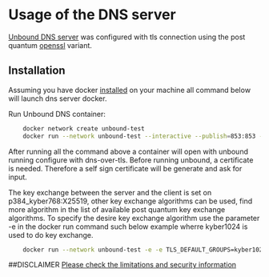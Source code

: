 
# Usage of the DNS server

[Unbound DNS server](https://github.com/NLnetLabs/unbound) was configured with tls connection using the post quantum [openssl](https://github.com/open-quantum-safe/openssl) variant.
## Installation
Assuming you have docker [installed](https://docs.docker.com/install) on your machine all command below will launch dns server docker.

Run Unbound DNS container:
```bash
    docker network create unbound-test
    docker run --network unbound-test --interactive --publish=853:853 --tty --hostname unbound --name unbound -it openquantumsafe/unbound
```
After running all the command above a container will open with unbound running configure with dns-over-tls. 
Before running unbound, a certificate is needed. Therefore a self sign certificate will be generate and ask for input. 

The key exchange between the server and the client is set on p384_kyber768:X25519, other key exchange algorithms can be used, find more algorithm in the list of available post quantum key exchange algorithms. To specify the desire key exchange algorithm use the parameter -e in the docker run command such below example wherre kyber1024 is used to do key exchange.

```bash
    docker run --network unbound-test -e -e TLS_DEFAULT_GROUPS=kyber1024 --interactive --publish=853:853 --tty --hostname unbound --name unbound -it openquantumsafe/unbound
```
##DISCLAIMER
[Please check the limitations and security information](https://github.com/open-quantum-safe/openssl#limitations-and-security)
